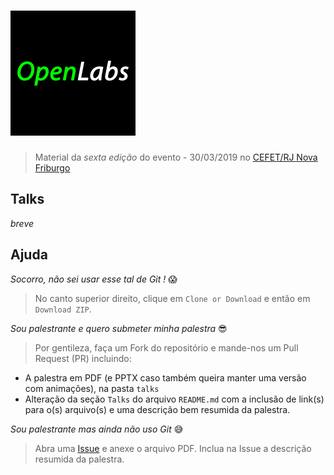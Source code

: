 # [![OpenLabs](media/logo.png)](https://openlabsconf.com.br)

> Material da *sexta edição* do evento - 30/03/2019 no [CEFET/RJ Nova Friburgo](http://www.cefet-rj.br/index.php/nova-friburgo)


## Talks

*breve*

## Ajuda

*Socorro, não sei usar esse tal de Git !* 😱

> No canto superior direito, clique em `Clone or Download` e então em `Download ZIP`.

*Sou palestrante e quero submeter minha palestra* 😎

> Por gentileza, faça um Fork do repositório e mande-nos um Pull Request (PR) incluindo:
  - A palestra em PDF (e PPTX caso também queira manter uma versão com animações), na pasta `talks`
  - Alteração da seção `Talks` do arquivo `README.md` com a inclusão de link(s) para o(s) arquivo(s) e uma descrição bem resumida da palestra.


*Sou palestrante mas ainda não uso Git* 😅

> Abra uma [Issue](https://github.com/openlabsconf/openlabs-vi/issues/new) e anexe o arquivo PDF. Inclua na Issue a descrição resumida da palestra.